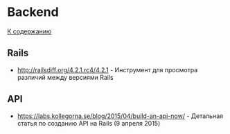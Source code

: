 # Backend

[К содержанию](/readme.md)

## Rails

  - http://railsdiff.org/4.2.1.rc4/4.2.1 - Инструмент для просмотра различий между версиями Rails

## API

 - https://labs.kollegorna.se/blog/2015/04/build-an-api-now/ - Детальная статья по созданию API на Rails (9 апреля 2015)
